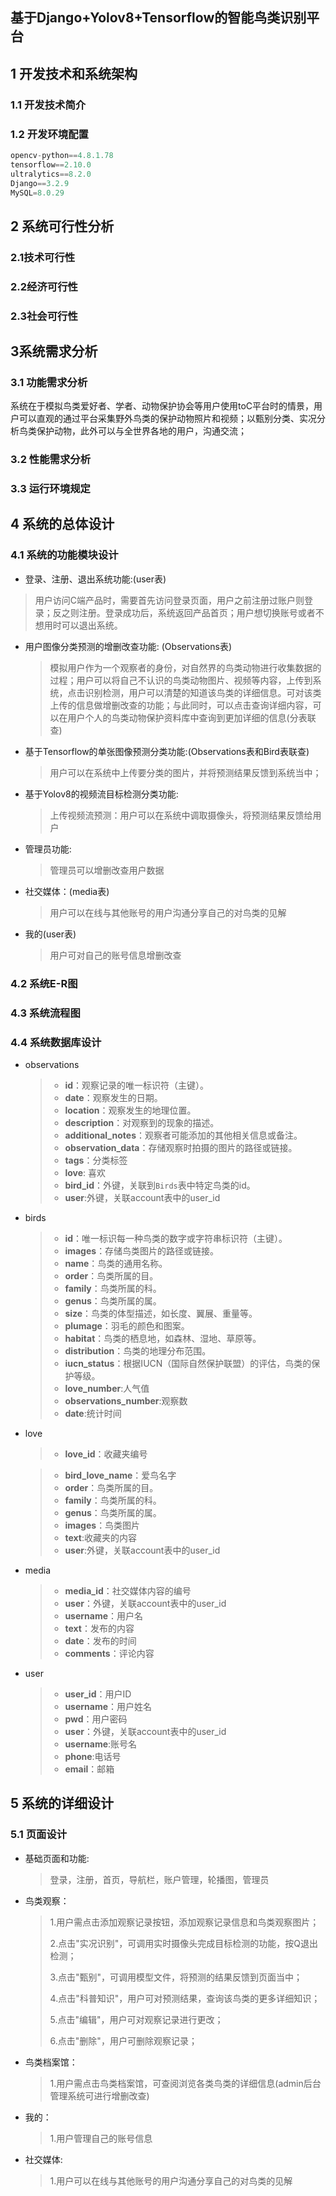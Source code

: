 ## 基于Django+Yolov8+Tensorflow的智能鸟类识别平台

## 1 开发技术和系统架构

### 1.1 开发技术简介

### 1.2 开发环境配置

```python
opencv-python==4.8.1.78
tensorflow==2.10.0
ultralytics==8.2.0
Django==3.2.9
MySQL=8.0.29
```

## 2 系统可行性分析

### 2.1技术可行性

### 2.2经济可行性

### 2.3社会可行性

## 3系统需求分析

### 3.1 功能需求分析

​		系统在于模拟鸟类爱好者、学者、动物保护协会等用户使用toC平台时的情景，用户可以直观的通过平台采集野外鸟类的保护动物照片和视频；以甄别分类、实况分析鸟类保护动物，此外可以与全世界各地的用户，沟通交流；

### 3.2  性能需求分析

### 3.3  运行环境规定

## 4 系统的总体设计

###  4.1 系统的功能模块设计

- 登录、注册、退出系统功能:(user表)

> 用户访问C端产品时，需要首先访问登录页面，用户之前注册过账户则登录；反之则注册。登录成功后，系统返回产品首页；用户想切换账号或者不想用时可以退出系统。

- 用户图像分类预测的增删改查功能: (Observations表)

  >模拟用户作为一个观察者的身份，对自然界的鸟类动物进行收集数据的过程；用户可以将自己不认识的鸟类动物图片、视频等内容，上传到系统，点击识别检测，用户可以清楚的知道该鸟类的详细信息。可对该类上传的信息做增删改查的功能；与此同时，可以点击查询详细内容，可以在用户个人的鸟类动物保护资料库中查询到更加详细的信息(分表联查)

- 基于Tensorflow的单张图像预测分类功能:(Observations表和Bird表联查)

  > 用户可以在系统中上传要分类的图片，并将预测结果反馈到系统当中；
  
- 基于Yolov8的视频流目标检测分类功能:

  >上传视频流预测：用户可以在系统中调取摄像头，将预测结果反馈给用户
  
- 管理员功能:

  >管理员可以增删改查用户数据

- 社交媒体：(media表)

  >用户可以在线与其他账号的用户沟通分享自己的对鸟类的见解

- 我的(user表)

  >用户可对自己的账号信息增删改查

###  4.2  系统E-R图

### 4.3 系统流程图

### 4.4 系统数据库设计

- observations

  >- **id**：观察记录的唯一标识符（主键）。
  >- **date**：观察发生的日期。
  >- **location**：观察发生的地理位置。
  >- **description**：对观察到的现象的描述。
  >- **additional_notes**：观察者可能添加的其他相关信息或备注。
  >- **observation_data**：存储观察时拍摄的图片的路径或链接。
  >- **tags**：分类标签
  >- **love**: 喜欢
  >- **bird_id**：外键，关联到`Birds`表中特定鸟类的id。
  >- **user**:外键，关联account表中的user_id
  
- birds

  > - **id**：唯一标识每一种鸟类的数字或字符串标识符（主键）。
  > - **images**：存储鸟类图片的路径或链接。
  > - **name**：鸟类的通用名称。
  > -  **order**：鸟类所属的目。
  > -  **family**：鸟类所属的科。
  > -  **genus**：鸟类所属的属。
  > -  **size**：鸟类的体型描述，如长度、翼展、重量等。
  > -  **plumage**：羽毛的颜色和图案。
  > -  **habitat**：鸟类的栖息地，如森林、湿地、草原等。
  > -  **distribution**：鸟类的地理分布范围。
  > -  **iucn_status**：根据IUCN（国际自然保护联盟）的评估，鸟类的保护等级。
  > -  **love_number**:人气值
  > -  **observations_number**:观察数
  > -  **date**:统计时间
  
- love

  >- **love_id**：收藏夹编号
  
  >- **bird_love_name**：爱鸟名字
  >- **order**：鸟类所属的目。
  >- **family**：鸟类所属的科。
  >- **genus**：鸟类所属的属。
  >- **images**：鸟类图片
  >- **text**:收藏夹的内容
  >- **user**:外键，关联account表中的user_id
  
- media

  >- **media_id**：社交媒体内容的编号
  >- **user**：外键，关联account表中的user_id
  >- **username**：用户名
  >- **text**：发布的内容
  >- **date**：发布的时间
  >- **comments**：评论内容
  
- user

  >- **user_id**：用户ID
  >- **username**：用户姓名
  >- **pwd**：用户密码
  >- **user**：外键，关联account表中的user_id
  >- **username**:账号名
  >- **phone**:电话号
  >- **email**：邮箱


## 5  系统的详细设计

### 5.1 页面设计

- 基础页面和功能:

  >登录，注册，首页，导航栏，账户管理，轮播图，管理员

- 鸟类观察：

  >1.用户需点击添加观察记录按钮，添加观察记录信息和鸟类观察图片；
  >
  >2.点击"实况识别"，可调用实时摄像头完成目标检测的功能，按Q退出检测；
  >
  >3.点击"甄别"，可调用模型文件，将预测的结果反馈到页面当中；
  >
  >4.点击"科普知识"，用户可对预测结果，查询该鸟类的更多详细知识；
  >
  >5.点击"编辑"，用户可对观察记录进行更改；
  >
  >6.点击"删除"，用户可删除观察记录；

- 鸟类档案馆：

  >1.用户需点击鸟类档案馆，可查阅浏览各类鸟类的详细信息(admin后台管理系统可进行增删改查)

- 我的：

  >1.用户管理自己的账号信息
  
- 社交媒体:
  
  >1.用户可以在线与其他账号的用户沟通分享自己的对鸟类的见解
  
  
  
  













